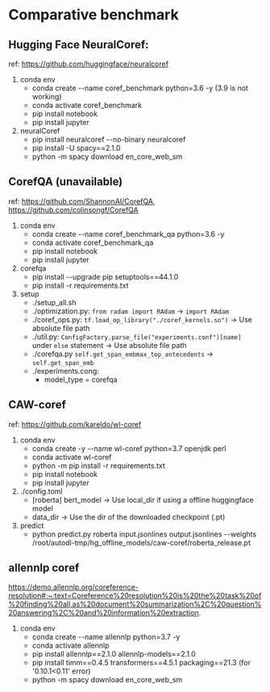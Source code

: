 # Comparative benchmark

## Hugging Face NeuralCoref: 

ref: https://github.com/huggingface/neuralcoref

1. conda env
    - conda create --name coref_benchmark python=3.6 -y (3.9 is not working)
    - conda activate coref_benchmark
    - pip install notebook
    - pip install jupyter
2. neuralCoref
    - pip install neuralcoref --no-binary neuralcoref
    - pip install -U spacy==2.1.0
    - python -m spacy download en_core_web_sm

## CorefQA (unavailable)

ref: https://github.com/ShannonAI/CorefQA, https://github.com/colinsongf/CorefQA

1. conda env
    - conda create --name coref_benchmark_qa python=3.6 -y
    - conda activate coref_benchmark_qa
    - pip install notebook
    - pip install jupyter
2. corefqa
    - pip install --upgrade pip setuptools==44.1.0
    - pip install -r requirements.txt
3. setup
    - ./setup_all.sh
    - ./optimization.py: `from radam import RAdam` -> `import RAdam`
    - ./coref_ops.py: `tf.load_op_library("./coref_kernels.so")` -> Use absolute file path
    - ./util.py: `ConfigFactory.parse_file("experiments.conf")[name]` under `else` statement -> Use absolute file path
    - ./corefqa.py `self.get_span_embmax_top_antecedents` -> `self.get_span_emb`
    - ./experiments.cong:
        - model_type = corefqa

## CAW-coref 

ref: https://github.com/kareldo/wl-coref

1. conda env
    - conda create -y --name wl-coref python=3.7 openjdk perl
    - conda activate wl-coref
    - python -m pip install -r requirements.txt
    - pip install notebook 
    - pip install jupyter
2. ./config.toml
    - [roberta] bert_model -> Use local_dir if using a offline huggingface model
    - data_dir -> Use the dir of the downloaded checkpoint (.pt)
3. predict
    - python predict.py roberta input.jsonlines output.jsonlines --weights /root/autodl-tmp/hg_offline_models/caw-coref/roberta_release.pt

## allennlp coref

https://demo.allennlp.org/coreference-resolution#:~:text=Coreference%20resolution%20is%20the%20task%20of%20finding%20all,as%20document%20summarization%2C%20question%20answering%2C%20and%20information%20extraction.

1. conda env
    - conda create --name allennlp python=3.7 -y
    - conda activate allennlp
    - pip install allennlp==2.1.0 allennlp-models==2.1.0
    - pip install timm==0.4.5 transformers==4.5.1 packaging==21.3 (for '0.10.1<0.11' error)
    - python -m spacy download en_core_web_sm